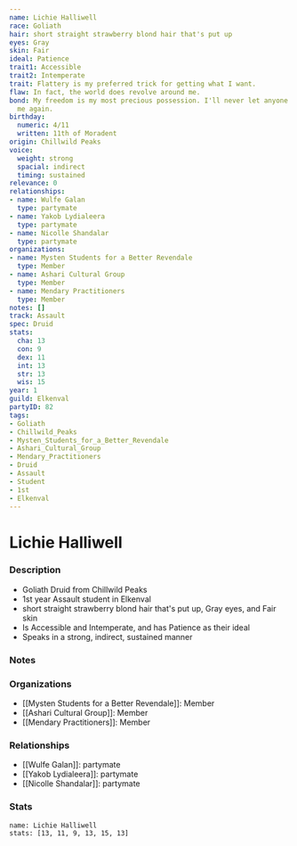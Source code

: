 ```yaml
---
name: Lichie Halliwell
race: Goliath
hair: short straight strawberry blond hair that's put up
eyes: Gray
skin: Fair
ideal: Patience
trait1: Accessible
trait2: Intemperate
trait: Flattery is my preferred trick for getting what I want.
flaw: In fact, the world does revolve around me.
bond: My freedom is my most precious possession. I'll never let anyone take it from
  me again.
birthday:
  numeric: 4/11
  written: 11th of Moradent
origin: Chillwild Peaks
voice:
  weight: strong
  spacial: indirect
  timing: sustained
relevance: 0
relationships:
- name: Wulfe Galan
  type: partymate
- name: Yakob Lydialeera
  type: partymate
- name: Nicolle Shandalar
  type: partymate
organizations:
- name: Mysten Students for a Better Revendale
  type: Member
- name: Ashari Cultural Group
  type: Member
- name: Mendary Practitioners
  type: Member
notes: []
track: Assault
spec: Druid
stats:
  cha: 13
  con: 9
  dex: 11
  int: 13
  str: 13
  wis: 15
year: 1
guild: Elkenval
partyID: 82
tags:
- Goliath
- Chillwild_Peaks
- Mysten_Students_for_a_Better_Revendale
- Ashari_Cultural_Group
- Mendary_Practitioners
- Druid
- Assault
- Student
- 1st
- Elkenval
---
```

# Lichie Halliwell
### Description
- Goliath Druid from Chillwild Peaks
- 1st year Assault student in Elkenval
- short straight strawberry blond hair that's put up, Gray eyes, and Fair skin
- Is Accessible and Intemperate, and has Patience as their ideal
- Speaks in a strong, indirect, sustained manner

### Notes

### Organizations
- [[Mysten Students for a Better Revendale]]: Member
- [[Ashari Cultural Group]]: Member
- [[Mendary Practitioners]]: Member

### Relationships
- [[Wulfe Galan]]: partymate
- [[Yakob Lydialeera]]: partymate
- [[Nicolle Shandalar]]: partymate

### Stats
```statblock
name: Lichie Halliwell
stats: [13, 11, 9, 13, 15, 13]
```